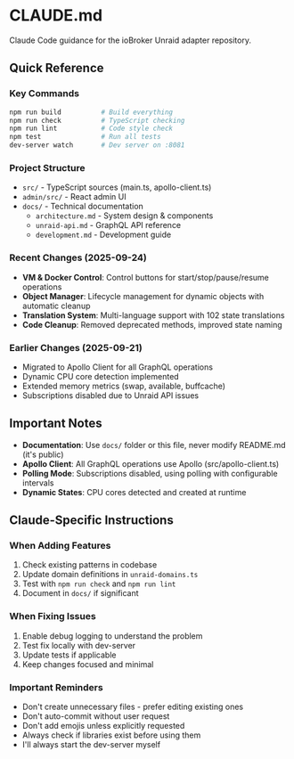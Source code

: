 # CLAUDE.md

Claude Code guidance for the ioBroker Unraid adapter repository.

## Quick Reference

### Key Commands
```bash
npm run build          # Build everything
npm run check          # TypeScript checking
npm run lint           # Code style check
npm test               # Run all tests
dev-server watch       # Dev server on :8081
```

### Project Structure
- `src/` - TypeScript sources (main.ts, apollo-client.ts)
- `admin/src/` - React admin UI
- `docs/` - Technical documentation
  - `architecture.md` - System design & components
  - `unraid-api.md` - GraphQL API reference
  - `development.md` - Development guide

### Recent Changes (2025-09-24)
- **VM & Docker Control**: Control buttons for start/stop/pause/resume operations
- **Object Manager**: Lifecycle management for dynamic objects with automatic cleanup
- **Translation System**: Multi-language support with 102 state translations
- **Code Cleanup**: Removed deprecated methods, improved state naming

### Earlier Changes (2025-09-21)
- Migrated to Apollo Client for all GraphQL operations
- Dynamic CPU core detection implemented
- Extended memory metrics (swap, available, buffcache)
- Subscriptions disabled due to Unraid API issues

## Important Notes

- **Documentation**: Use `docs/` folder or this file, never modify README.md (it's public)
- **Apollo Client**: All GraphQL operations use Apollo (src/apollo-client.ts)
- **Polling Mode**: Subscriptions disabled, using polling with configurable intervals
- **Dynamic States**: CPU cores detected and created at runtime

## Claude-Specific Instructions

### When Adding Features
1. Check existing patterns in codebase
2. Update domain definitions in `unraid-domains.ts`
3. Test with `npm run check` and `npm run lint`
4. Document in `docs/` if significant

### When Fixing Issues
1. Enable debug logging to understand the problem
2. Test fix locally with dev-server
3. Update tests if applicable
4. Keep changes focused and minimal

### Important Reminders
- Don't create unnecessary files - prefer editing existing ones
- Don't auto-commit without user request
- Don't add emojis unless explicitly requested
- Always check if libraries exist before using them
- I'll always start the dev-server myself